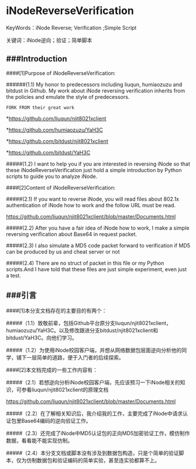 iNodeReverseVerification
========================================================================================================================

KeyWords：iNode Reverse; Verification ;Simple Script

关键词：iNode逆向；验证；简单脚本


###Introduction
------------------------------------------------------------------------
####[1]Purpose of iNodeReverseVerification:

######(1.1) My honor to predecessors including liuqun, humiaozuzu and bitdust in Github. My work about iNode reversing verification inherits from the policies and emulate the style of predecessors.

`FORK FROM their great work`

*https://github.com/liuqun/njit8021xclient

*https://github.com/humiaozuzu/YaH3C

*https://github.com/bitdust/njit8021xclient

*https://github.com/bitdust/YaH3C

#####(1.2) I want to help you if you are interested in reversing iNode so that these iNodeReverseVerification just hold a simple introduction by Python scripts to guide you to analyze iNode.

####[2]Content of iNodeReverseVerification:

#####(2.1) If you want to reverse iNode, you will read files about 802.1x authentication of iNode how to work and the follow URL must be read.

https://github.com/liuqun/njit8021xclient/blob/master/Documents.html

#####(2.2) After you have a fair idea of iNode how to work, I make a simple reversing verification about Base64 in request packet.

#####(2.3) I also simulate a MD5 code packet forward to verification if MD5 can be produced by us and cheat server or not

#####(2.4) There are no struct of packet in this file or my Python scripts.And I have told that these files are just simple experiment, even just a test. 

###引言
------------------------------------------------------------------------
####[1]本分支文档存在的主要目的有两个：

#####（1.1）致敬前辈，包括Github平台原分支liuqun/njit8021xclient，humiaozuzu/YaH3C。以及修改跟进分支bitdust/njit8021xclient和bitdust/YaH3C。向他们学习。

#####（1.2）为使用iNode校园客户端，并想从网络数据包层面逆向分析他的同学，铺下一层简单的道路，便于入门者的后续探索。

####[2]本文档完成的一些工作内容有：

#####（2.1）若想逆向分析iNode校园客户端，先应该预习一下iNode相关的知识，可参看liuqun/njit8021xclient的原理文档

https://github.com/liuqun/njit8021xclient/blob/master/Documents.html

#####（2.2）在了解相关知识后，我介绍我的工作，主要完成了iNode中请求认证包里Base64编码的逆向验证工作。

#####（2.3）还完成了iNode中MD5认证包的正向MD5加密验证工作，模仿制作数据，看看能不能实现仿制。

#####（2.4）本分支文档或脚本没有涉及到数据包构造，只是个简单的验证脚本，仅为仿制数据包和验证编码的简单实验，甚至连实验都算不上。
